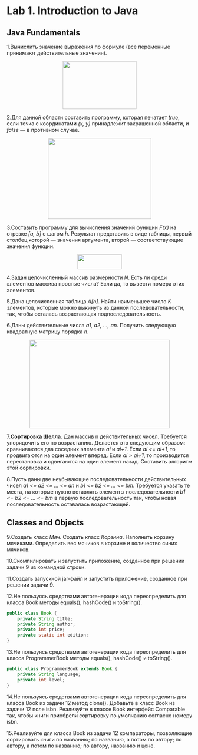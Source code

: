 # Lab 1. Introduction to Java

## Java Fundamentals

1.Вычислить значение выражения по формуле (все переменные принимают действительные значения).
<p align="center"> 
<img src="https://user-images.githubusercontent.com/69767713/190920645-126fa85b-8f9d-4927-a35c-486507359f83.png" width="200" height="130">
</p>

2.Для данной области составить программу, которая печатает _true_, если точка с координатами _(х, у)_ принадлежит закрашенной области, и _false_ — в противном случае.
<p align="center"> 
<img src="https://user-images.githubusercontent.com/69767713/190920772-c6c6b8ad-9e3b-43f4-9b72-877a8354b0ea.png" width="280" height="220">
</p>

3.Составить программу для вычисления значений функции _F(x)_ на отрезке _[а, b]_ с шагом _h_. Результат представить в виде таблицы, первый столбец которой — значения аргумента, второй — соответствующие значения функции.
<p align="center"> 
<img src="https://user-images.githubusercontent.com/69767713/190920853-2b11486d-76ec-4487-b766-204e882524e0.png" width="120" height="40">
</p>

4.Задан целочисленный массив размерности _N_. Есть ли среди элементов массива простые числа? Если да, то вывести номера этих элементов.

5.Дана целочисленная таблица _A[n]_. Найти наименьшее число _K_ элементов, которые можно выкинуть из данной последовательности, так, чтобы осталась возрастающая подпоследовательность.

6.Даны действительные числа _a1, a2, …, an_. Получить следующую квадратную матрицу порядка _n_.
<p align="center"> 
<img src="https://user-images.githubusercontent.com/69767713/190921066-68e07e21-64af-4e88-abbf-87551c9d2f58.png" width="380" height="240">
</p>

7.**Сортировка Шелла**. Дан массив n действительных чисел. Требуется упорядочить его по возрастанию. Делается это следующим образом: сравниваются два соседних элемента _ai_ и _ai+1_. Если _ai <= ai+1_, то продвигаются на один элемент вперед. Если _ai > ai+1_, то производится перестановка и сдвигаются на один элемент назад. Составить алгоритм этой сортировки.

8.Пусть даны две неубывающие последовательности действительных чисел _a1 <= a2 <= … <= an_ и _b1 <= b2 <= … <= bm_. Требуется указать те места, на которые нужно вставлять элементы последовательности _b1 <= b2 <= … <= bm_ в первую последовательность так, чтобы новая последовательность оставалась возрастающей.

##  Classes and Objects

9.Создать класс _Мяч_. Создать класс _Корзина_. Наполнить корзину мячиками. Определить вес мячиков в корзине и количество синих мячиков.

10.Скомпилировать и запустить приложение, созданное при решении задачи 9 из командной строки.

11.Создать запускной jar-файл и запустить приложение, созданное при решении задачи 9.

12.Не пользуясь средствами автогенерации кода переопределить для класса Book методы equals(), hashCode() и toString().
```Java
public class Book {
    private String title;
    private String author; 
    private int price;
    private static int edition;
}
```

13.Не пользуясь средствами автогенерации кода переопределить для класса ProgrammerBook методы equals(), hashCode() и toString().
```Java
public class ProgrammerBook extends Book { 
    private String language;
    private int level;
}
```

14.Не пользуясь средствами автогенерации кода переопределить для класса Book из задачи 12 метод clone(). Добавьте в класс Book из задачи 12 поле isbn. Реализуйте в классе Book интерфейс Comparable так, чтобы книги приобрели сортировку по умолчанию согласно номеру isbn.

15.Реализуйте для класса Book из задачи 12 компараторы, позволяющие сортировать книги по названию; по названию, а потом по автору; по автору, а потом по названию; по автору, названию и цене.

